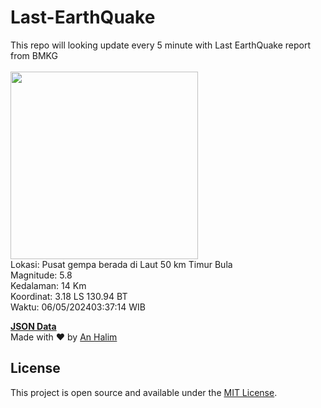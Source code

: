 # Last-EarthQuake
This repo will looking update every 5 minute with Last EarthQuake report from BMKG
<br>
<br>
<img src="https://static.bmkg.go.id/20240506033714.mmi.jpg" width="300"/>
<br>
Lokasi: Pusat gempa berada di Laut 50 km Timur Bula <br>
Magnitude: 5.8 <br>
Kedalaman: 14 Km <br>
Koordinat: 3.18 LS 130.94 BT <br>
Waktu: 06/05/202403:37:14 WIB <br>

<a href="./data/data.json">**JSON Data**</a>
<br>
Made with ❤️ by <a href="https://github.com/an-halim">An Halim</a>
## License

This project is open source and available under the [MIT License](LICENSE).
